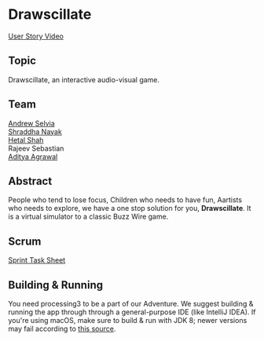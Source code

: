 # Drawscillate

[User Story Video](https://vimeo.com/373553649)

## Topic

Drawscillate, an interactive audio-visual game.

## Team 

[Andrew Selvia](https://github.com/AndrewSelvia)<br/>
[Shraddha Nayak](https://github.com/shraddhanayak07)<br/>
[Hetal Shah](https://github.com/ihetal)<br/>
Rajeev Sebastian<br/>
[Aditya Agrawal](https://github.com/agrawaladit)<br/>

## Abstract

People who tend to lose focus, Children who needs to have fun, Aartists who needs to explore, we have a one stop solution for you, **Drawscillate**. It is a virtual simulator to a classic Buzz Wire game.


## Scrum

[Sprint Task Sheet](https://docs.google.com/spreadsheets/d/1EVMsOQ3g3JuIVDFdPkGSJBxW_JH25RkZzY6yD2SRak4)

## Building & Running

You need processing3 to be a part of our Adventure. We suggest building & running the app through through a general-purpose IDE (like IntelliJ IDEA). If you're using macOS, make sure to build & run with JDK 8; newer versions may fail according to [this source](https://discourse.processing.org/t/keep-getting-noclassdeffounderror-errors-on-mac/11727).
